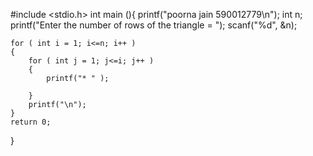 #include <stdio.h>
 int main (){
    printf("poorna jain 590012779\n");
    int n;
    printf("Enter the number of rows of the triangle = ");
    scanf("%d", &n);

    for ( int i = 1; i<=n; i++ )
    {
        for ( int j = 1; j<=i; j++ )
        {
            printf("* " );

        }
        printf("\n");
    }
    return 0;
 }
